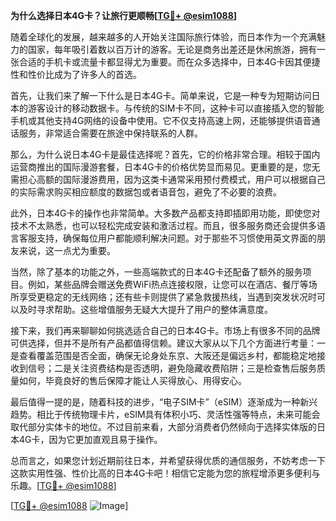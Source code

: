 **为什么选择日本4G卡？让旅行更顺畅[[TG💪+ @esim1088](https://t.me/s/esim1088)]**

随着全球化的发展，越来越多的人开始关注国际旅行体验，而日本作为一个充满魅力的国家，每年吸引着数以百万计的游客。无论是商务出差还是休闲旅游，拥有一张合适的手机卡或流量卡都显得尤为重要。而在众多选择中，日本4G卡因其便捷性和性价比成为了许多人的首选。

首先，让我们来了解一下什么是日本4G卡。简单来说，它是一种专为短期访问日本的游客设计的移动数据卡。与传统的SIM卡不同，这种卡可以直接插入您的智能手机或其他支持4G网络的设备中使用。它不仅支持高速上网，还能够提供语音通话服务，非常适合需要在旅途中保持联系的人群。

那么，为什么说日本4G卡是最佳选择呢？首先，它的价格非常合理。相较于国内运营商推出的国际漫游套餐，日本4G卡的价格优势显而易见。更重要的是，您无需担心高额的国际漫游费用，因为这类卡通常采用预付费模式，用户可以根据自己的实际需求购买相应额度的数据包或者语音包，避免了不必要的浪费。

此外，日本4G卡的操作也非常简单。大多数产品都支持即插即用功能，即使您对技术不太熟悉，也可以轻松完成安装和激活过程。而且，很多服务商还会提供多语言客服支持，确保每位用户都能顺利解决问题。对于那些不习惯使用英文界面的朋友来说，这一点尤为重要。

当然，除了基本的功能之外，一些高端款式的日本4G卡还配备了额外的服务项目。例如，某些品牌会赠送免费WiFi热点连接权限，让您可以在酒店、餐厅等场所享受更稳定的无线网络；还有些卡则提供了紧急救援热线，当遇到突发状况时可以及时寻求帮助。这些增值服务无疑大大提升了用户的整体满意度。

接下来，我们再来聊聊如何挑选适合自己的日本4G卡。市场上有很多不同的品牌可供选择，但并不是所有产品都值得信赖。建议大家从以下几个方面进行考量：一是查看覆盖范围是否全面，确保无论身处东京、大阪还是偏远乡村，都能稳定地接收到信号；二是关注资费结构是否透明，避免隐藏收费陷阱；三是检查售后服务质量如何，毕竟良好的售后保障才能让人买得放心、用得安心。

最后值得一提的是，随着科技的进步，“电子SIM卡”（eSIM）逐渐成为一种新兴趋势。相比于传统物理卡片，eSIM具有体积小巧、灵活性强等特点，未来可能会取代部分实体卡的地位。不过目前来看，大部分消费者仍然倾向于选择实体版的日本4G卡，因为它更加直观且易于操作。

总而言之，如果您计划近期前往日本，并希望获得优质的通信服务，不妨考虑一下这款实用性强、性价比高的日本4G卡吧！相信它定能为您的旅程增添更多便利与乐趣。[[TG💪+ @esim1088](https://t.me/s/esim1088)]

[[TG💪+ @esim1088](https://t.me/s/esim1088) ![Image](https://i.postimg.cc/4NQfJmqS/Snipaste-2025-05-13-00-14-12.png)]